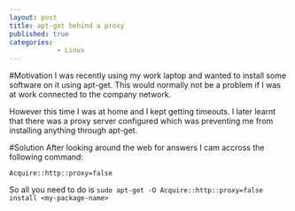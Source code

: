 ```yaml
---
layout: post
title: apt-get behind a proxy
published: true
categories: 
            - Linux
---
```


#Motivation
I was recently using my work laptop and wanted to install some software on it using apt-get. This would normally not be a problem if I was at work connected to the company network.

However this time I was at home and I kept getting timeouts. I later learnt that there was a proxy server configured which was preventing me from installing anything through apt-get.

#Solution
After looking around the web for answers I cam accross the following command:

`Acquire::http::proxy=false`

So all you need to do is `sudo apt-get -O Acquire::http::proxy=false install <my-package-name>`
